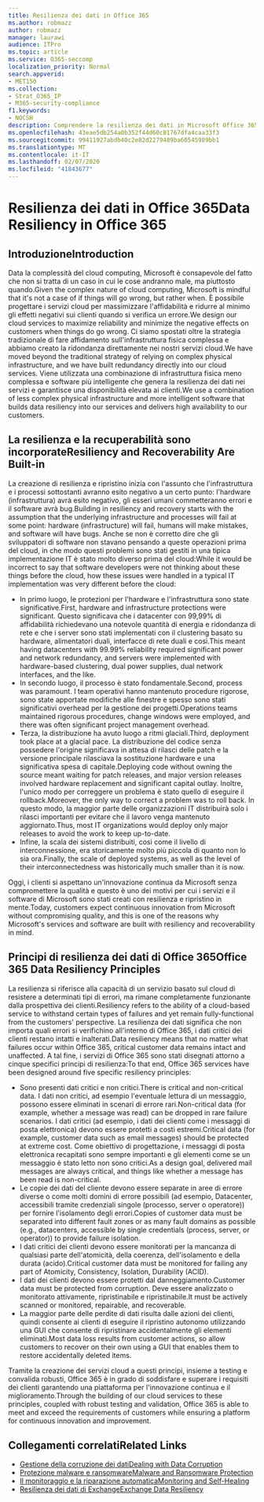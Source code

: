 ```yaml
---
title: Resilienza dei dati in Office 365
ms.author: robmazz
author: robmazz
manager: laurawi
audience: ITPro
ms.topic: article
ms.service: O365-seccomp
localization_priority: Normal
search.appverid:
- MET150
ms.collection:
- Strat_O365_IP
- M365-security-compliance
f1.keywords:
- NOCSH
description: Comprendere la resilienza dei dati in Microsoft Office 365.
ms.openlocfilehash: 43eae5db254a0b352f44d60c81767dfa4caa33f3
ms.sourcegitcommit: 99411927abdb40c2e82d2279489ba60545989bb1
ms.translationtype: MT
ms.contentlocale: it-IT
ms.lasthandoff: 02/07/2020
ms.locfileid: "41843677"
---
```

# <a name="data-resiliency-in-office-365"></a><span data-ttu-id="babf9-103">Resilienza dei dati in Office 365</span><span class="sxs-lookup"><span data-stu-id="babf9-103">Data Resiliency in Office 365</span></span>

## <a name="introduction"></a><span data-ttu-id="babf9-104">Introduzione</span><span class="sxs-lookup"><span data-stu-id="babf9-104">Introduction</span></span>

<span data-ttu-id="babf9-105">Data la complessità del cloud computing, Microsoft è consapevole del fatto che non si tratta di un caso in cui le cose andranno male, ma piuttosto quando.</span><span class="sxs-lookup"><span data-stu-id="babf9-105">Given the complex nature of cloud computing, Microsoft is mindful that it's not a case of if things will go wrong, but rather when.</span></span> <span data-ttu-id="babf9-106">È possibile progettare i servizi cloud per massimizzare l'affidabilità e ridurre al minimo gli effetti negativi sui clienti quando si verifica un errore.</span><span class="sxs-lookup"><span data-stu-id="babf9-106">We design our cloud services to maximize reliability and minimize the negative effects on customers when things do go wrong.</span></span> <span data-ttu-id="babf9-107">Ci siamo spostati oltre la strategia tradizionale di fare affidamento sull'infrastruttura fisica complessa e abbiamo creato la ridondanza direttamente nei nostri servizi cloud.</span><span class="sxs-lookup"><span data-stu-id="babf9-107">We have moved beyond the traditional strategy of relying on complex physical infrastructure, and we have built redundancy directly into our cloud services.</span></span> <span data-ttu-id="babf9-108">Viene utilizzata una combinazione di infrastruttura fisica meno complessa e software più intelligente che genera la resilienza dei dati nei servizi e garantisce una disponibilità elevata ai clienti.</span><span class="sxs-lookup"><span data-stu-id="babf9-108">We use a combination of less complex physical infrastructure and more intelligent software that builds data resiliency into our services and delivers high availability to our customers.</span></span> 

## <a name="resiliency-and-recoverability-are-built-in"></a><span data-ttu-id="babf9-109">La resilienza e la recuperabilità sono incorporate</span><span class="sxs-lookup"><span data-stu-id="babf9-109">Resiliency and Recoverability Are Built-in</span></span> 

<span data-ttu-id="babf9-110">La creazione di resilienza e ripristino inizia con l'assunto che l'infrastruttura e i processi sottostanti avranno esito negativo a un certo punto: l'hardware (infrastruttura) avrà esito negativo, gli esseri umani commetteranno errori e il software avrà bug.</span><span class="sxs-lookup"><span data-stu-id="babf9-110">Building in resiliency and recovery starts with the assumption that the underlying infrastructure and processes will fail at some point: hardware (infrastructure) will fail, humans will make mistakes, and software will have bugs.</span></span> <span data-ttu-id="babf9-111">Anche se non è corretto dire che gli sviluppatori di software non stavano pensando a queste operazioni prima del cloud, in che modo questi problemi sono stati gestiti in una tipica implementazione IT è stato molto diverso prima del cloud:</span><span class="sxs-lookup"><span data-stu-id="babf9-111">While it would be incorrect to say that software developers were not thinking about these things before the cloud, how these issues were handled in a typical IT implementation was very different before the cloud:</span></span>

- <span data-ttu-id="babf9-112">In primo luogo, le protezioni per l'hardware e l'infrastruttura sono state significative.</span><span class="sxs-lookup"><span data-stu-id="babf9-112">First, hardware and infrastructure protections were significant.</span></span> <span data-ttu-id="babf9-113">Questo significava che i datacenter con 99,99% di affidabilità richiedevano una notevole quantità di energia e ridondanza di rete e che i server sono stati implementati con il clustering basato su hardware, alimentatori duali, interfacce di rete duali e così.</span><span class="sxs-lookup"><span data-stu-id="babf9-113">This meant having datacenters with 99.99% reliability required significant power and network redundancy, and servers were implemented with hardware-based clustering, dual power supplies, dual network interfaces, and the like.</span></span> 
- <span data-ttu-id="babf9-114">In secondo luogo, il processo è stato fondamentale.</span><span class="sxs-lookup"><span data-stu-id="babf9-114">Second, process was paramount.</span></span> <span data-ttu-id="babf9-115">I team operativi hanno mantenuto procedure rigorose, sono state apportate modifiche alle finestre e spesso sono stati significativi overhead per la gestione dei progetti.</span><span class="sxs-lookup"><span data-stu-id="babf9-115">Operations teams maintained rigorous procedures, change windows were employed, and there was often significant project management overhead.</span></span> 
- <span data-ttu-id="babf9-116">Terza, la distribuzione ha avuto luogo a ritmi glaciali.</span><span class="sxs-lookup"><span data-stu-id="babf9-116">Third, deployment took place at a glacial pace.</span></span> <span data-ttu-id="babf9-117">La distribuzione del codice senza possedere l'origine significava in attesa di rilasci delle patch e la versione principale rilasciava la sostituzione hardware e una significativa spesa di capitale.</span><span class="sxs-lookup"><span data-stu-id="babf9-117">Deploying code without owning the source meant waiting for patch releases, and major version releases involved hardware replacement and significant capital outlay.</span></span> <span data-ttu-id="babf9-118">Inoltre, l'unico modo per correggere un problema è stato quello di eseguire il rollback.</span><span class="sxs-lookup"><span data-stu-id="babf9-118">Moreover, the only way to correct a problem was to roll back.</span></span> <span data-ttu-id="babf9-119">In questo modo, la maggior parte delle organizzazioni IT distribuirà solo i rilasci importanti per evitare che il lavoro venga mantenuto aggiornato.</span><span class="sxs-lookup"><span data-stu-id="babf9-119">Thus, most IT organizations would deploy only major releases to avoid the work to keep up-to-date.</span></span> 
- <span data-ttu-id="babf9-120">Infine, la scala dei sistemi distribuiti, così come il livello di interconnessione, era storicamente molto più piccola di quanto non lo sia ora.</span><span class="sxs-lookup"><span data-stu-id="babf9-120">Finally, the scale of deployed systems, as well as the level of their interconnectedness was historically much smaller than it is now.</span></span> 

<span data-ttu-id="babf9-121">Oggi, i clienti si aspettano un'innovazione continua da Microsoft senza compromettere la qualità e questo è uno dei motivi per cui i servizi e il software di Microsoft sono stati creati con resilienza e ripristino in mente.</span><span class="sxs-lookup"><span data-stu-id="babf9-121">Today, customers expect continuous innovation from Microsoft without compromising quality, and this is one of the reasons why Microsoft's services and software are built with resiliency and recoverability in mind.</span></span> 

## <a name="office-365-data-resiliency-principles"></a><span data-ttu-id="babf9-122">Principi di resilienza dei dati di Office 365</span><span class="sxs-lookup"><span data-stu-id="babf9-122">Office 365 Data Resiliency Principles</span></span>

<span data-ttu-id="babf9-123">La resilienza si riferisce alla capacità di un servizio basato sul cloud di resistere a determinati tipi di errori, ma rimane completamente funzionante dalla prospettiva dei clienti.</span><span class="sxs-lookup"><span data-stu-id="babf9-123">Resiliency refers to the ability of a cloud-based service to withstand certain types of failures and yet remain fully-functional from the customers' perspective.</span></span> <span data-ttu-id="babf9-124">La resilienza dei dati significa che non importa quali errori si verifichino all'interno di Office 365, i dati critici dei clienti restano intatti e inalterati.</span><span class="sxs-lookup"><span data-stu-id="babf9-124">Data resiliency means that no matter what failures occur within Office 365, critical customer data remains intact and unaffected.</span></span> <span data-ttu-id="babf9-125">A tal fine, i servizi di Office 365 sono stati disegnati attorno a cinque specifici principi di resilienza:</span><span class="sxs-lookup"><span data-stu-id="babf9-125">To that end, Office 365 services have been designed around five specific resiliency principles:</span></span>

- <span data-ttu-id="babf9-126">Sono presenti dati critici e non critici.</span><span class="sxs-lookup"><span data-stu-id="babf9-126">There is critical and non-critical data.</span></span> <span data-ttu-id="babf9-127">I dati non critici, ad esempio l'eventuale lettura di un messaggio, possono essere eliminati in scenari di errore rari.</span><span class="sxs-lookup"><span data-stu-id="babf9-127">Non-critical data (for example, whether a message was read) can be dropped in rare failure scenarios.</span></span> <span data-ttu-id="babf9-128">I dati critici (ad esempio, i dati dei clienti come i messaggi di posta elettronica) devono essere protetti a costi estremi.</span><span class="sxs-lookup"><span data-stu-id="babf9-128">Critical data (for example, customer data such as email messages) should be protected at extreme cost.</span></span> <span data-ttu-id="babf9-129">Come obiettivo di progettazione, i messaggi di posta elettronica recapitati sono sempre importanti e gli elementi come se un messaggio è stato letto non sono critici.</span><span class="sxs-lookup"><span data-stu-id="babf9-129">As a design goal, delivered mail messages are always critical, and things like whether a message has been read is non-critical.</span></span> 
- <span data-ttu-id="babf9-130">Le copie dei dati del cliente devono essere separate in aree di errore diverse o come molti domini di errore possibili (ad esempio, Datacenter, accessibili tramite credenziali singole (processo, server o operatore)) per fornire l'isolamento degli errori.</span><span class="sxs-lookup"><span data-stu-id="babf9-130">Copies of customer data must be separated into different fault zones or as many fault domains as possible (e.g., datacenters, accessible by single credentials (process, server, or operator)) to provide failure isolation.</span></span> 
- <span data-ttu-id="babf9-131">I dati critici dei clienti devono essere monitorati per la mancanza di qualsiasi parte dell'atomicità, della coerenza, dell'isolamento e della durata (acido).</span><span class="sxs-lookup"><span data-stu-id="babf9-131">Critical customer data must be monitored for failing any part of Atomicity, Consistency, Isolation, Durability (ACID).</span></span> 
- <span data-ttu-id="babf9-132">I dati dei clienti devono essere protetti dal danneggiamento.</span><span class="sxs-lookup"><span data-stu-id="babf9-132">Customer data must be protected from corruption.</span></span> <span data-ttu-id="babf9-133">Deve essere analizzato o monitorato attivamente, ripristinabile e ripristinabile.</span><span class="sxs-lookup"><span data-stu-id="babf9-133">It must be actively scanned or monitored, repairable, and recoverable.</span></span> 
- <span data-ttu-id="babf9-134">La maggior parte delle perdite di dati risulta dalle azioni dei clienti, quindi consente ai clienti di eseguire il ripristino autonomo utilizzando una GUI che consente di ripristinare accidentalmente gli elementi eliminati.</span><span class="sxs-lookup"><span data-stu-id="babf9-134">Most data loss results from customer actions, so allow customers to recover on their own using a GUI that enables them to restore accidentally deleted items.</span></span> 
 
<span data-ttu-id="babf9-135">Tramite la creazione dei servizi cloud a questi principi, insieme a testing e convalida robusti, Office 365 è in grado di soddisfare e superare i requisiti dei clienti garantendo una piattaforma per l'innovazione continua e il miglioramento.</span><span class="sxs-lookup"><span data-stu-id="babf9-135">Through the building of our cloud services to these principles, coupled with robust testing and validation, Office 365 is able to meet and exceed the requirements of customers while ensuring a platform for continuous innovation and improvement.</span></span> 

## <a name="related-links"></a><span data-ttu-id="babf9-136">Collegamenti correlati</span><span class="sxs-lookup"><span data-stu-id="babf9-136">Related Links</span></span>

- [<span data-ttu-id="babf9-137">Gestione della corruzione dei dati</span><span class="sxs-lookup"><span data-stu-id="babf9-137">Dealing with Data Corruption</span></span>](office-365-dealing-with-data-corruption.md)
- [<span data-ttu-id="babf9-138">Protezione malware e ransomware</span><span class="sxs-lookup"><span data-stu-id="babf9-138">Malware and Ransomware Protection</span></span>](office-365-malware-and-ransomware-protection.md)
- [<span data-ttu-id="babf9-139">Il monitoraggio e la riparazione automatica</span><span class="sxs-lookup"><span data-stu-id="babf9-139">Monitoring and Self-Healing</span></span>](office-365-monitoring-and-self-healing.md)
- [<span data-ttu-id="babf9-140">Resilienza dei dati di Exchange</span><span class="sxs-lookup"><span data-stu-id="babf9-140">Exchange Data Resiliency</span></span>](office-365-exchange-data-resiliency.md)